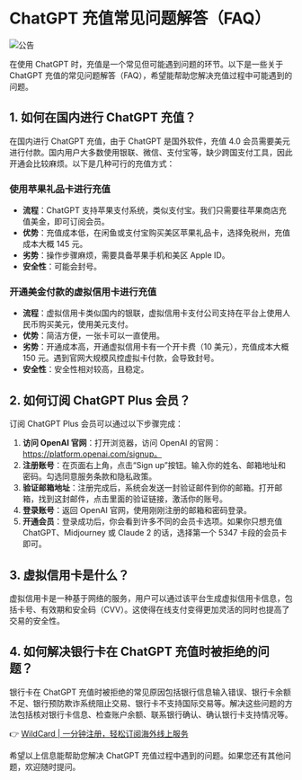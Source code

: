 # ChatGPT 充值常见问题解答（FAQ）

![公告](https://bbtdd.com/img/857724094.webp)

在使用 ChatGPT 时，充值是一个常见但可能遇到问题的环节。以下是一些关于 ChatGPT 充值的常见问题解答（FAQ），希望能帮助您解决充值过程中可能遇到的问题。

## 1. 如何在国内进行 ChatGPT 充值？

在国内进行 ChatGPT 充值，由于 ChatGPT 是国外软件，充值 4.0 会员需要美元进行付款。国内用户大多数使用银联、微信、支付宝等，缺少跨国支付工具，因此开通会比较麻烦。以下是几种可行的充值方式：

### 使用苹果礼品卡进行充值

- **流程**：ChatGPT 支持苹果支付系统，类似支付宝。我们只需要往苹果商店充值美金，即可订阅会员。
- **优势**：充值成本低，在闲鱼或支付宝购买美区苹果礼品卡，选择免税州，充值成本大概 145 元。
- **劣势**：操作步骤麻烦，需要具备苹果手机和美区 Apple ID。
- **安全性**：可能会封号。

### 开通美金付款的虚拟信用卡进行充值

- **流程**：虚拟信用卡类似国内的银联，虚拟信用卡支付公司支持在平台上使用人民币购买美元，使用美元支付。
- **优势**：简洁方便，一张卡可以一直使用。
- **劣势**：开通成本高，开通虚拟信用卡有一个开卡费（10 美元），充值成本大概 150 元。遇到官网大规模风控虚拟卡付款，会导致封号。
- **安全性**：安全性相对较高，且稳定。

## 2. 如何订阅 ChatGPT Plus 会员？

订阅 ChatGPT Plus 会员可以通过以下步骤完成：

1. **访问 OpenAI 官网**：打开浏览器，访问 OpenAI 的官网：https://platform.openai.com/signup。
2. **注册账号**：在页面右上角，点击“Sign up”按钮。输入你的姓名、邮箱地址和密码。勾选同意服务条款和隐私政策。
3. **验证邮箱地址**：注册完成后，系统会发送一封验证邮件到你的邮箱。打开邮箱，找到这封邮件，点击里面的验证链接，激活你的账号。
4. **登录账号**：返回 OpenAI 官网，使用刚刚注册的邮箱和密码登录。
5. **开通会员**：登录成功后，你会看到许多不同的会员卡选项。如果你只想充值 ChatGPT、Midjourney 或 Claude 2 的话，选择第一个 5347 卡段的会员卡即可。

## 3. 虚拟信用卡是什么？

虚拟信用卡是一种基于网络的服务，用户可以通过该平台生成虚拟信用卡信息，包括卡号、有效期和安全码（CVV）。这使得在线支付变得更加灵活的同时也提高了交易的安全性。

## 4. 如何解决银行卡在 ChatGPT 充值时被拒绝的问题？

银行卡在 ChatGPT 充值时被拒绝的常见原因包括银行信息输入错误、银行卡余额不足、银行预防欺诈系统阻止交易、银行卡不支持国际交易等。解决这些问题的方法包括核对银行卡信息、检查账户余额、联系银行确认、确认银行卡支持情况等。

👉 [WildCard | 一分钟注册，轻松订阅海外线上服务](https://bbtdd.com/WildCard)

希望以上信息能帮助您解决 ChatGPT 充值过程中遇到的问题。如果您还有其他问题，欢迎随时提问。